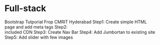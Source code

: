 # Full-stack
Bootstrap Tutporial Frop CMRIT Hyderabad
Step1: 
  Create simple HTML page and add meta tags
Step2:  
  included CDN
Step3:
  Create Nav Bar
Step4:
  Add Jumbortan to existing site
Step5:
  Add slider with few images
